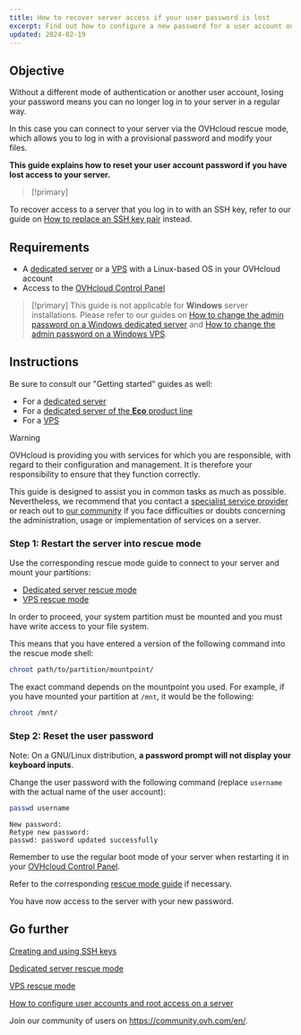 ```yaml
---
title: How to recover server access if your user password is lost
excerpt: Find out how to configure a new password for a user account on a GNU/Linux operating system with the OVHcloud rescue mode
updated: 2024-02-19
---
```



## Objective

Without a different mode of authentication or another user account, losing your password means you can no longer log in to your server in a regular way.

In this case you can connect to your server via the OVHcloud rescue mode, which allows you to log in with a provisional password and modify your files.

**This guide explains how to reset your user account password if you have lost access to your server.**

> [!primary]
> 
To recover access to a server that you log in to with an SSH key, refer to our guide on [How to replace an SSH key pair](/pages/bare_metal_cloud/dedicated_servers/replacing-lost-ssh-key) instead.
>

## Requirements

- A [dedicated server](https://www.ovhcloud.com/en-au/bare-metal/) or a [VPS](https://www.ovhcloud.com/en-au/vps/) with a Linux-based OS in your OVHcloud account
- Access to the [OVHcloud Control Panel](https://ca.ovh.com/auth/?action=gotomanager&from=https://www.ovh.com.au/&ovhSubsidiary=au)

> [!primary]
> This guide is not applicable for **Windows** server installations. Please refer to our guides on [How to change the admin password on a Windows dedicated server](/pages/bare_metal_cloud/dedicated_servers/changing-admin-password-on-windows) and [How to change the admin password on a Windows VPS](/pages/bare_metal_cloud/virtual_private_servers/resetting_a_windows_password).
>

## Instructions

Be sure to consult our "Getting started" guides as well:

- For a [dedicated server](/pages/bare_metal_cloud/dedicated_servers/getting-started-with-dedicated-server)
- For a [dedicated server of the **Eco** product line](/pages/bare_metal_cloud/dedicated_servers/getting-started-with-dedicated-server-eco)
- For a [VPS](/pages/bare_metal_cloud/virtual_private_servers/starting_with_a_vps)

> [!warning]
>OVHcloud is providing you with services for which you are responsible, with regard to their configuration and management. It is therefore your responsibility to ensure that they function correctly.
>
>This guide is designed to assist you in common tasks as much as possible. Nevertheless, we recommend that you contact a [specialist service provider](https://partner.ovhcloud.com/en-au/directory/) or reach out to [our community](https://community.ovh.com/en/) if you face difficulties or doubts concerning the administration, usage or implementation of services on a server.
>

<a name="step1"></a>

### Step 1: Restart the server into rescue mode

Use the corresponding rescue mode guide to connect to your server and mount your partitions:

- [Dedicated server rescue mode](/pages/bare_metal_cloud/dedicated_servers/rescue_mode)
- [VPS rescue mode](/pages/bare_metal_cloud/virtual_private_servers/rescue)

In order to proceed, your system partition must be mounted and you must have write access to your file system.

This means that you have entered a version of the following command into the rescue mode shell:

```bash
chroot path/to/partition/mountpoint/
```

The exact command depends on the mountpoint you used. For example, if you have mounted your partition at `/mnt`, it would be the following:

```bash
chroot /mnt/
```

### Step 2: Reset the user password

Note: On a GNU/Linux distribution, **a password prompt will not display your keyboard inputs**.

Change the user password with the following command (replace `username` with the actual name of the user account):

```bash
passwd username
```

```text
New password: 
Retype new password:
passwd: password updated successfully
```

Remember to use the regular boot mode of your server when restarting it in your [OVHcloud Control Panel](https://ca.ovh.com/auth/?action=gotomanager&from=https://www.ovh.com.au/&ovhSubsidiary=au).

Refer to the corresponding [rescue mode guide](#step1) if necessary.

You have now access to the server with your new password.


## Go further

[Creating and using SSH keys](/pages/bare_metal_cloud/dedicated_servers/creating-ssh-keys-dedicated)

[Dedicated server rescue mode](/pages/bare_metal_cloud/dedicated_servers/rescue_mode)

[VPS rescue mode](/pages/bare_metal_cloud/virtual_private_servers/rescue)

[How to configure user accounts and root access on a server](/pages/bare_metal_cloud/dedicated_servers/changing_root_password_linux_ds)

Join our community of users on <https://community.ovh.com/en/>.